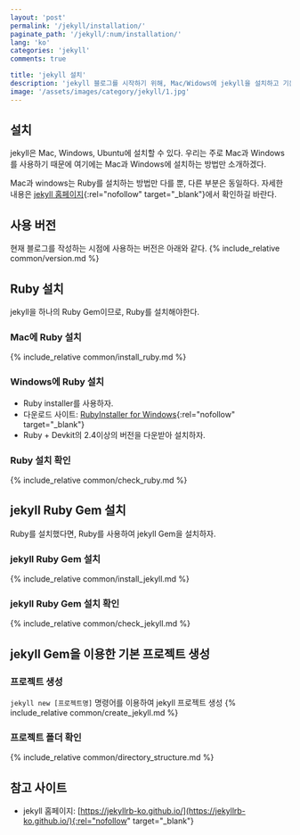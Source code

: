 ```yaml
---
layout: 'post'
permalink: '/jekyll/installation/'
paginate_path: '/jekyll/:num/installation/'
lang: 'ko'
categories: 'jekyll'
comments: true

title: 'jekyll 설치'
description: 'jekyll 블로그를 시작하기 위해, Mac/Widows에 jekyll을 설치하고 기본 프로젝트를 생성하자.'
image: '/assets/images/category/jekyll/1.jpg'
---
```


## 설치
jekyll은 Mac, Windows, Ubuntu에 설치할 수 있다. 우리는 주로 Mac과 Windows를 사용하기 때문에 여기에는 Mac과 Windows에 설치하는 방법만 소개하겠다.

Mac과 windows는 Ruby를 설치하는 방법만 다를 뿐, 다른 부분은 동일하다. 자세한 내용은 [jekyll 홈페이지](https://jekyllrb-ko.github.io/docs/installation/){:rel="nofollow" target="_blank"}에서 확인하길 바란다.

## 사용 버전
현재 블로그를 작성하는 시점에 사용하는 버전은 아래와 같다.
{% include_relative common/version.md %}

## Ruby 설치
jekyll을 하나의 Ruby Gem이므로, Ruby를 설치해야한다.

### Mac에 Ruby 설치
{% include_relative common/install_ruby.md %}

### Windows에 Ruby 설치
- Ruby installer를 사용하자.
- 다운로드 사이트: [RubyInstaller for Windows](https://rubyinstaller.org/downloads/){:rel="nofollow" target="_blank"}
- Ruby + Devkit의 2.4이상의 버전을 다운받아 설치하자.

### Ruby 설치 확인
{% include_relative common/check_ruby.md %}

## jekyll Ruby Gem 설치
Ruby를 설치했다면, Ruby를 사용하여 jekyll Gem을 설치하자.

### jekyll Ruby Gem 설치
{% include_relative common/install_jekyll.md %}

### jekyll Ruby Gem 설치 확인
{% include_relative common/check_jekyll.md %}

## jekyll Gem을 이용한 기본 프로젝트 생성
### 프로젝트 생성
```jekyll new [프로젝트명]``` 명령어를 이용하여 jekyll 프로젝트 생성
{% include_relative common/create_jekyll.md %}

### 프로젝트 폴더 확인
{% include_relative common/directory_structure.md %}

## 참고 사이트
- jekyll 홈페이지: [https://jekyllrb-ko.github.io/](https://jekyllrb-ko.github.io/){:rel="nofollow" target="_blank"}